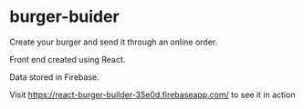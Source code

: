 # burger-buider

Create your burger and send it through an online order.

Front end created using React.

Data stored in Firebase.

Visit https://react-burger-builder-35e0d.firebaseapp.com/ to see it in action
